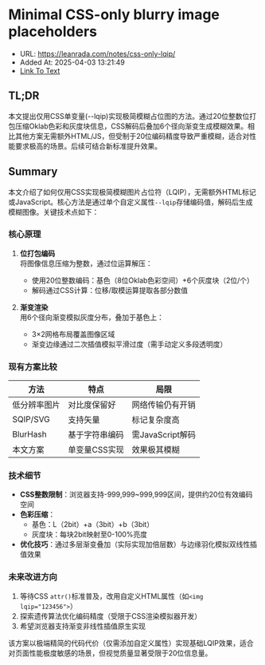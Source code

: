 # Minimal CSS-only blurry image placeholders
- URL: https://leanrada.com/notes/css-only-lqip/
- Added At: 2025-04-03 13:21:49
- [Link To Text](2025-04-03-minimal-css-only-blurry-image-placeholders_raw.md)

## TL;DR


本文提出仅用CSS单变量(--lqip)实现极简模糊占位图的方法。通过20位整数位打包压缩Oklab色彩和灰度块信息，CSS解码后叠加6个径向渐变生成模糊效果。相比其他方案无需额外HTML/JS，但受制于20位编码精度导致严重模糊，适合对性能要求极高的场景。后续可结合新标准提升效果。

## Summary


本文介绍了如何仅用CSS实现极简模糊图片占位符（LQIP），无需额外HTML标记或JavaScript。核心方法是通过单个自定义属性`--lqip`存储编码值，解码后生成模糊图像。关键技术点如下：

### 核心原理
1. **位打包编码**  
   将图像信息压缩为整数，通过位运算解压：
   - 使用20位整数编码：基色（8位Oklab色彩空间）+6个灰度块（2位/个）
   - 解码通过CSS计算：位移/取模运算提取各部分数值

2. **渐变渲染**  
   用6个径向渐变模拟灰度分布，叠加于基色上：
   - 3×2网格布局覆盖图像区域
   - 渐变边缘通过二次插值模拟平滑过度（需手动定义多段透明度）

### 现有方案比较
| 方法 | 特点 | 局限 |
|------|------|------|
| 低分辨率图片 | 对比度保留好 | 网络传输仍有开销 |
| SQIP/SVG | 支持矢量 | 标记复杂度高 |
| BlurHash | 基于字符串编码 | 需JavaScript解码 |
| 本文方案 | 单变量CSS实现 | 效果极其模糊 |

### 技术细节
- **CSS整数限制**：浏览器支持-999,999~999,999区间，提供约20位有效编码空间
- **色彩压缩**：
  - 基色：L（2bit）+a（3bit）+b（3bit）
  - 灰度块：每块2bit映射至0-100%亮度
- **优化技巧**：通过多层渐变叠加（实际实现加倍层数）与边缘羽化模拟双线性插值效果

### 未来改进方向
1. 等待CSS `attr()`标准普及，改用自定义HTML属性（如`<img lqip="123456">`）
2. 探索遗传算法优化编码精度（受限于CSS渲染模拟器开发）
3. 希望浏览器支持渐变非线性插值原生实现

该方案以极端精简的代码代价（仅需添加自定义属性）实现基础LQIP效果，适合对页面性能极度敏感的场景，但视觉质量显著受限于20位信息量。

